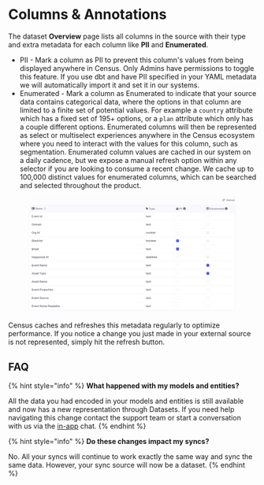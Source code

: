 # Columns & Annotations

The dataset **Overview** page lists all columns in the source with their type and extra metadata for each column like **PII** and **Enumerated**.

* PII - Mark a column as PII to prevent this column's values from being displayed anywhere in Census. Only Admins have permissions to toggle this feature. If you use dbt and have PII specified in your YAML metadata we will automatically import it and set it in our systems.
* Enumerated - Mark a column as Enumerated to indicate that your source data contains categorical data, where the options in that column are limited to a finite set of potential values. For example a `country` attribute which has a fixed set of 195+ options, or a `plan` attribute which only has a couple different options. Enumerated columns will then be represented as select or multiselect experiences anywhere in the Census ecosystem where you need to interact with the values for this column, such as segmentation. Enumerated column values are cached in our system on a daily cadence, but we expose a manual refresh option within any selector if you are looking to consume a recent change. We cache up to 100,000 distinct values for enumerated columns, which can be searched and selected throughout the product.

<figure><img src="../../.gitbook/assets/image (2) (1) (1) (1) (1) (2).png" alt=""><figcaption></figcaption></figure>

Census caches and refreshes this metadata regularly to optimize performance. If you notice a change you just made in your external source is not represented, simply hit the refresh button.

## FAQ

{% hint style="info" %}
**What happened with my models and entities?**

All the data you had encoded in your models and entities is still available and now has a new representation through Datasets. If you need help navigating this change contact the support team or start a conversation with us via the [in-app](https://app.getcensus.com) chat.
{% endhint %}

{% hint style="info" %}
**Do these changes impact my syncs?**

No. All your syncs will continue to work exactly the same way and sync the same data. However, your sync source will now be a dataset.
{% endhint %}
